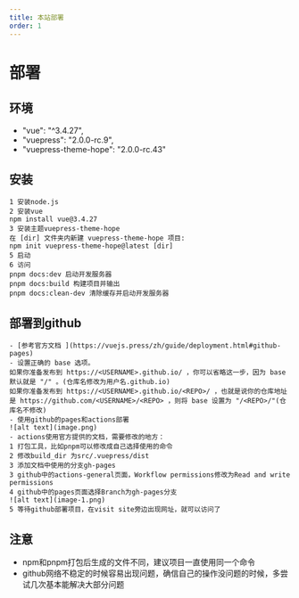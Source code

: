 ```yaml
---
title: 本站部署
order: 1
---
```

# 部署

## 环境

- "vue": "^3.4.27",
- "vuepress": "2.0.0-rc.9",
- "vuepress-theme-hope": "2.0.0-rc.43"

## 安装

```
1 安装node.js
2 安装vue
npm install vue@3.4.27
3 安装主题vuepress-theme-hope
在 [dir] 文件夹内新建 vuepress-theme-hope 项目:
npm init vuepress-theme-hope@latest [dir]
5 启动
6 访问
pnpm docs:dev 启动开发服务器
pnpm docs:build 构建项目并输出
pnpm docs:clean-dev 清除缓存并启动开发服务器
```
## 部署到github
```
- [参考官方文档 ](https://vuejs.press/zh/guide/deployment.html#github-pages)
- 设置正确的 base 选项。
如果你准备发布到 https://<USERNAME>.github.io/ ，你可以省略这一步，因为 base 默认就是 "/" 。(仓库名修改为用户名.github.io)
如果你准备发布到 https://<USERNAME>.github.io/<REPO>/ ，也就是说你的仓库地址是 https://github.com/<USERNAME>/<REPO> ，则将 base 设置为 "/<REPO>/"(仓库名不修改)
- 使用github的pages和actions部署
![alt text](image.png)
- actions使用官方提供的文档，需要修改的地方：
1 打包工具，比如pnpm可以修改成自己选择使用的命令
2 修改build_dir 为src/.vuepress/dist
3 添加文档中使用的分支gh-pages
3 github中的actions-general页面，Workflow permissions修改为Read and write permissions
4 github中的pages页面选择Branch为gh-pages分支
![alt text](image-1.png)
5 等待github部署项目，在visit site旁边出现网址，就可以访问了
```
## 注意
- npm和pnpm打包后生成的文件不同，建议项目一直使用同一个命令
- github网络不稳定的时候容易出现问题，确信自己的操作没问题的时候，多尝试几次基本能解决大部分问题

